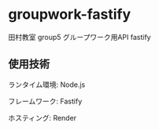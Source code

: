 # groupwork-fastify
田村教室 group5 グループワーク用API fastify

## 使用技術
ランタイム環境: Node.js

フレームワーク: Fastify

ホスティング: Render
